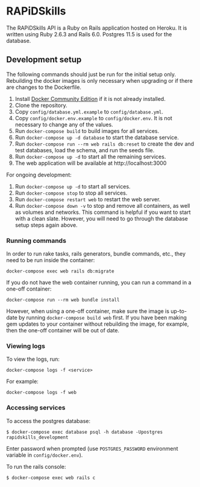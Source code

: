 # RAPiDSkills

The RAPiDSkills API is a Ruby on Rails
application hosted on Heroku.  It is written using Ruby 2.6.3
and Rails 6.0.  Postgres 11.5 is used for the database.

## Development setup
The following commands should just be run for the initial setup only. Rebuilding the docker images is only necessary when upgrading or if there are changes to the Dockerfile.
1. Install [Docker Community Edition](https://docs.docker.com/install/) if it
   is not already installed.
1. Clone the repository.
2. Copy `config/database.yml.example` to `config/database.yml`.
2. Copy `config/docker.env.example` to `config/docker.env`. It is not necessary to change any of the values.
3. Run `docker-compose build` to build images for all services.
4. Run `docker-compose up -d database` to start the database service.
4. Run `docker-compose run --rm web rails db:reset` to create the dev and test databases, load the schema, and run the seeds file.
4. Run `docker-compose up -d` to start all the remaining services.
5. The web application will be available at http://localhost:3000

For ongoing development:
1. Run `docker-compose up -d` to start all services.
1. Run `docker-compose stop` to stop all services.
1. Run `docker-compose restart web` to restart the web server.
4. Run `docker-compose down -v` to stop and remove all containers, as well as volumes and networks. This command is helpful if you want to start with a clean slate.  However, you will need to go through the database setup steps again above.

### Running commands
In order to run rake tasks, rails generators, bundle commands, etc., they need to be run inside the container:
```
docker-compose exec web rails db:migrate
```

If you do not have the web container running, you can run a command in a one-off container:

```
docker-compose run --rm web bundle install
```

However, when using a one-off container, make sure the image is up-to-date by
running `docker-compose build web` first.  If you have been making gem updates
to your container without rebuilding the image, for example, then the one-off
container will be out of date.

### Viewing logs
To view the logs, run:
```
docker-compose logs -f <service>
```

For example:
```
docker-compose logs -f web
```

### Accessing services
To access the postgres database:
```
$ docker-compose exec database psql -h database -Upostgres rapidskills_development
```
Enter password when prompted (use `POSTGRES_PASSWORD` environment variable in `config/docker.env`).

To run the rails console:
```
$ docker-compose exec web rails c
```
